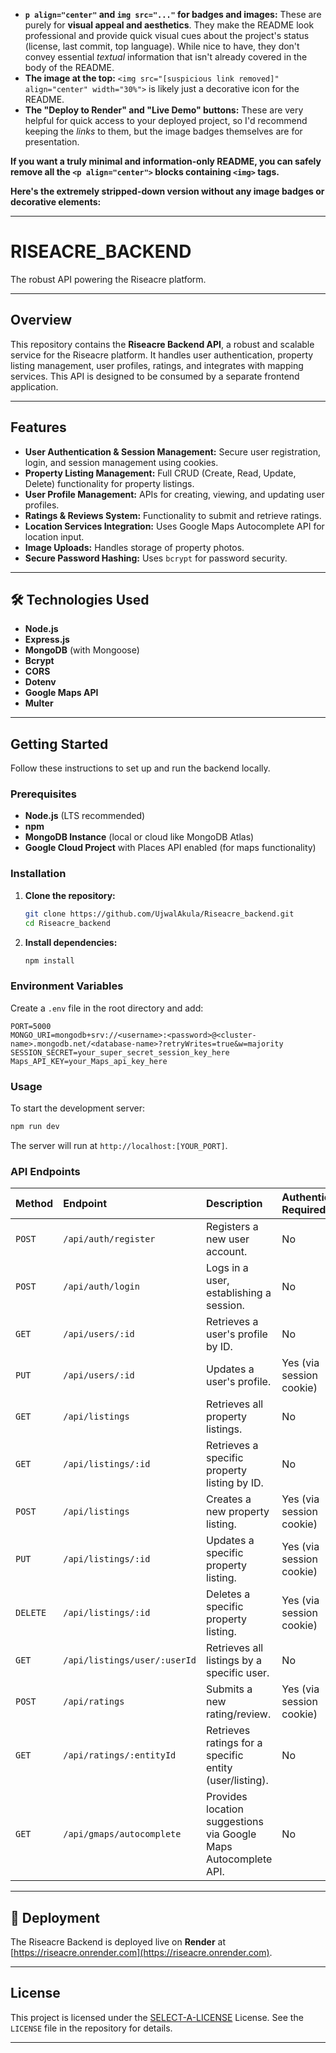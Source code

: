   * **`p align="center"` and `img src="..."` for badges and images:** These are purely for **visual appeal and aesthetics**. They make the README look professional and provide quick visual cues about the project's status (license, last commit, top language). While nice to have, they don't convey essential *textual* information that isn't already covered in the body of the README.
  * **The image at the top:** `<img src="[suspicious link removed]" align="center" width="30%">` is likely just a decorative icon for the README.
  * **The "Deploy to Render" and "Live Demo" buttons:** These are very helpful for quick access to your deployed project, so I'd recommend keeping the *links* to them, but the image badges themselves are for presentation.

**If you want a truly minimal and information-only README, you can safely remove all the `<p align="center">` blocks containing `<img>` tags.**

**Here's the extremely stripped-down version without any image badges or decorative elements:**

-----

# RISEACRE\_BACKEND

The robust API powering the Riseacre platform.

-----

## Overview

This repository contains the **Riseacre Backend API**, a robust and scalable service for the Riseacre platform. It handles user authentication, property listing management, user profiles, ratings, and integrates with mapping services. This API is designed to be consumed by a separate frontend application.

-----

## Features

  * **User Authentication & Session Management:** Secure user registration, login, and session management using cookies.
  * **Property Listing Management:** Full CRUD (Create, Read, Update, Delete) functionality for property listings.
  * **User Profile Management:** APIs for creating, viewing, and updating user profiles.
  * **Ratings & Reviews System:** Functionality to submit and retrieve ratings.
  * **Location Services Integration:** Uses Google Maps Autocomplete API for location input.
  * **Image Uploads:** Handles storage of property photos.
  * **Secure Password Hashing:** Uses `bcrypt` for password security.

-----

## 🛠️ Technologies Used

  * **Node.js**
  * **Express.js**
  * **MongoDB** (with Mongoose)
  * **Bcrypt**
  * **CORS**
  * **Dotenv**
  * **Google Maps API**
  * **Multer**

-----

## Getting Started

Follow these instructions to set up and run the backend locally.

### Prerequisites

  * **Node.js** (LTS recommended)
  * **npm** 
  * **MongoDB Instance** (local or cloud like MongoDB Atlas)
  * **Google Cloud Project** with Places API enabled (for maps functionality)

### Installation

1.  **Clone the repository:**
    ```bash
    git clone https://github.com/UjwalAkula/Riseacre_backend.git
    cd Riseacre_backend
    ```
2.  **Install dependencies:**
    ```bash
    npm install
    ```

### Environment Variables

Create a `.env` file in the root directory and add:

```dotenv
PORT=5000
MONGO_URI=mongodb+srv://<username>:<password>@<cluster-name>.mongodb.net/<database-name>?retryWrites=true&w=majority
SESSION_SECRET=your_super_secret_session_key_here
Maps_API_KEY=your_Maps_api_key_here
```

### Usage

To start the development server:

```bash
npm run dev
```

The server will run at `http://localhost:[YOUR_PORT]`.

### API Endpoints

| Method | Endpoint                            | Description                                        | Authentication Required |
| :----- | :---------------------------------- | :------------------------------------------------- | :---------------------- |
| `POST` | `/api/auth/register`                | Registers a new user account.                      | No                      |
| `POST` | `/api/auth/login`                   | Logs in a user, establishing a session.            | No                      |
| `GET`  | `/api/users/:id`                    | Retrieves a user's profile by ID.                  | No                      |
| `PUT`  | `/api/users/:id`                    | Updates a user's profile.                          | Yes (via session cookie)|
| `GET`  | `/api/listings`                     | Retrieves all property listings.                   | No                      |
| `GET`  | `/api/listings/:id`                 | Retrieves a specific property listing by ID.       | No                      |
| `POST` | `/api/listings`                     | Creates a new property listing.                    | Yes (via session cookie)|
| `PUT`  | `/api/listings/:id`                 | Updates a specific property listing.               | Yes (via session cookie)|
| `DELETE`| `/api/listings/:id`                 | Deletes a specific property listing.               | Yes (via session cookie)|
| `GET`  | `/api/listings/user/:userId`        | Retrieves all listings by a specific user.         | No                      |
| `POST` | `/api/ratings`                      | Submits a new rating/review.                       | Yes (via session cookie)|
| `GET`  | `/api/ratings/:entityId`            | Retrieves ratings for a specific entity (user/listing).| No                      |
| `GET`  | `/api/gmaps/autocomplete`           | Provides location suggestions via Google Maps Autocomplete API. | No                      |

-----

## 🚀 Deployment

The Riseacre Backend is deployed live on **Render** at [https://riseacre.onrender.com](https://riseacre.onrender.com).

-----

## License

This project is licensed under the [SELECT-A-LICENSE](https://choosealicense.com/licenses) License. See the `LICENSE` file in the repository for details.

-----